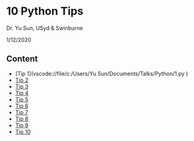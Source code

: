 # 10 Python Tips
Dr. Yu Sun, USyd & Swinburne

1/12/2020

## Content
* [Tip 1](vscode://file/c:/Users/Yu Sun/Documents/Talks/Python/1.py
)
* [Tip 2]()
* [Tip 3]()
* [Tip 4]()
* [Tip 5]()
* [Tip 6]()
* [Tip 7]()
* [Tip 8]()
* [Tip 9]()
* [Tip 10]()

